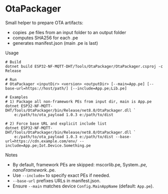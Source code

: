 # OtaPackager

Small helper to prepare OTA artifacts:

- copies .pe files from an input folder to an output folder
- computes SHA256 for each .pe
- generates manifest.json (main .pe is last)

Usage

```pwsh
# Build
dotnet build ESP32-NF-MQTT-DHT/Tools/OtaPackager/OtaPackager.csproj -c Release

# Run
# OtaPackager <inputDir> <version> <outputDir> [--main=App.pe] [--base-url=https://host/path/] [--include=App.pe;Lib.pe]

# Examples
# 1) Package all non-framework PEs from input dir, main is App.pe
dotnet ESP32-NF-MQTT-DHT/Tools/OtaPackager/bin/Release/net8.0/OtaPackager.dll `
	e:/path/to/ota_payload 1.0.3 e:/path/to/dist

# 2) Force base URL and explicit include list
dotnet ESP32-NF-MQTT-DHT/Tools/OtaPackager/bin/Release/net8.0/OtaPackager.dll `
	e:/path/to/ota_payload 1.0.3 e:/path/to/dist --base-url=https://cdn.example.com/env/ --include=App.pe;Iot.Device.Something.pe
```

Notes

- By default, framework PEs are skipped: mscorlib.pe, System._.pe, nanoFramework._.pe.
- Use `--include=` to specify exact PEs if needed.
- `--base-url` prefixes URLs in manifest.json.
- Ensure `--main` matches device `Config.MainAppName` (default: `App.pe`).
